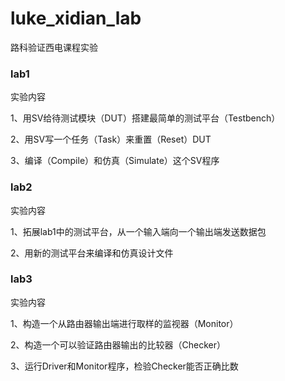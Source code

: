 # luke_xidian_lab
路科验证西电课程实验

### lab1
实验内容

1、用SV给待测试模块（DUT）搭建最简单的测试平台（Testbench）

2、用SV写一个任务（Task）来重置（Reset）DUT

3、编译（Compile）和仿真（Simulate）这个SV程序

### lab2
实验内容

1、拓展lab1中的测试平台，从一个输入端向一个输出端发送数据包

2、用新的测试平台来编译和仿真设计文件

### lab3
实验内容

1、构造一个从路由器输出端进行取样的监视器（Monitor）

2、构造一个可以验证路由器输出的比较器（Checker）

3、运行Driver和Monitor程序，检验Checker能否正确比数